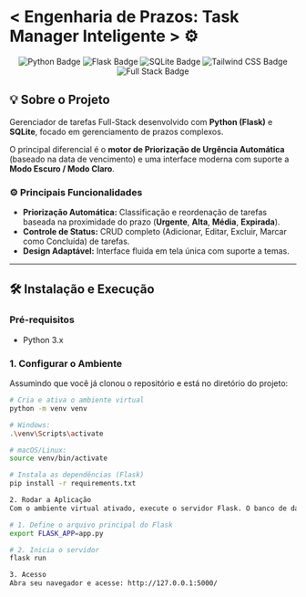 # < Engenharia de Prazos: Task Manager Inteligente > ⚙️

<p align="center">
  <img src="https://img.shields.io/badge/Python-3776AB?style=for-the-badge&logo=python&logoColor=white" alt="Python Badge"/>
  <img src="https://img.shields.io/badge/Flask-000000?style=for-the-badge&logo=flask&logoColor=white" alt="Flask Badge"/>
  <img src="https://img.shields.io/badge/SQLite-07405E?style=for-the-badge&logo=sqlite&logoColor=white" alt="SQLite Badge"/>
  <img src="https://img.shields.io/badge/Tailwind_CSS-06B6D4?style=for-the-badge&logo=tailwind-css&logoColor=white" alt="Tailwind CSS Badge"/>
  <img src="https://img.shields.io/badge/Full_Stack-FFC72C?style=for-the-badge" alt="Full Stack Badge"/>
</p>

## 💡 Sobre o Projeto

Gerenciador de tarefas Full-Stack desenvolvido com **Python (Flask)** e **SQLite**, focado em gerenciamento de prazos complexos.

O principal diferencial é o **motor de Priorização de Urgência Automática** (baseado na data de vencimento) e uma interface moderna com suporte a **Modo Escuro / Modo Claro**.

### ⚙️ Principais Funcionalidades

* **Priorização Automática:** Classificação e reordenação de tarefas baseada na proximidade do prazo (**Urgente**, **Alta**, **Média**, **Expirada**).
* **Controle de Status:** CRUD completo (Adicionar, Editar, Excluir, Marcar como Concluída) de tarefas.
* **Design Adaptável:** Interface fluida em tela única com suporte a temas.

---

## 🛠️ Instalação e Execução

### Pré-requisitos

* Python 3.x

### 1. Configurar o Ambiente

Assumindo que você já clonou o repositório e está no diretório do projeto:

```bash
# Cria e ativa o ambiente virtual
python -m venv venv

# Windows:
.\venv\Scripts\activate

# macOS/Linux:
source venv/bin/activate

# Instala as dependências (Flask)
pip install -r requirements.txt

2. Rodar a Aplicação
Com o ambiente virtual ativado, execute o servidor Flask. O banco de dados tasks.db será criado automaticamente.

# 1. Define o arquivo principal do Flask
export FLASK_APP=app.py 

# 2. Inicia o servidor
flask run

3. Acesso
Abra seu navegador e acesse: http://127.0.0.1:5000/
